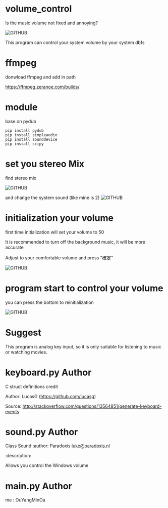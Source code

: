 # volume_control
Is the music volume not fixed and annoying?

![GITHUB](https://cdn.zmescience.com/wp-content/uploads/2012/08/loud-music.jpg)

This program can control your system volume by your system dbfs

# ffmpeg
donwload ffmpeg and add in path

https://ffmpeg.zeranoe.com/builds/

# module
base on pydub 
```
pip install pydub
pip install simpleaudio
pip install sounddevice
pip install scipy
```
# set you stereo Mix

find stereo mix 

![GITHUB](https://i.imgur.com/1D9BEdM.jpg)

and change the system sound (like mine is 2)
![GITHUB](https://i.imgur.com/qvI3UZx.jpg)

# initialization your volume
first time initialization will set your volume to 50

It is recommended to turn off the background music, it will be more accurate

Adjust to your comfortable volume and press "確定"

![GITHUB](https://i.imgur.com/E4RPR2V.png"initialization")

# program start to control your volume
you can press the bottom to reinitialization

![GITHUB](https://i.imgur.com/nPR65hf.png "program working")

# Suggest
This program is analog key input, so it is only suitable for listening to music or watching movies.

# keyboard.py Author

C struct definitions credit

Author: LucasG (https://github.com/lucasg)

Source: http://stackoverflow.com/questions/13564851/generate-keyboard-events

# sound.py Author

Class Sound
:author: Paradoxis <luke@paradoxis.nl>

:description:

Allows you control the Windows volume

# main.py Author
me : OuYangMinOa



